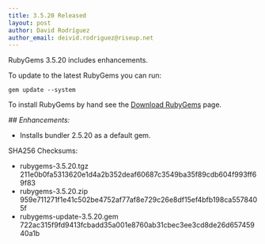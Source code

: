 ```yaml
---
title: 3.5.20 Released
layout: post
author: David Rodríguez
author_email: deivid.rodriguez@riseup.net
---
```


RubyGems 3.5.20 includes enhancements.

To update to the latest RubyGems you can run:

    gem update --system

To install RubyGems by hand see the [Download RubyGems][download] page.


_## Enhancements:_

* Installs bundler 2.5.20 as a default gem.


SHA256 Checksums:

* rubygems-3.5.20.tgz  
  211e0b0fa5313620e1d4a2b352deaf60687c3549ba35f89cdb604f993ff69f83
* rubygems-3.5.20.zip  
  959e711271f1e41c502be4752af77af8e729c26e8df15ef4bfb198ca5578405f
* rubygems-update-3.5.20.gem  
  722ac315f9fd9413fcbadd35a001e8760ab31cbec3ee3cd8de26d65745940a1b


[download]: https://rubygems.org/pages/download


